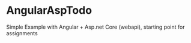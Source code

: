 # AngularAspTodo
Simple Example with Angular + Asp.net Core (webapi), starting point for assignments

